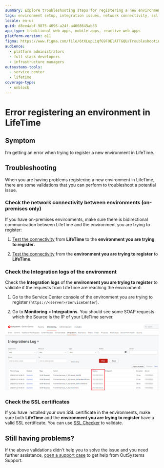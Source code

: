 ```yaml
---
summary: Explore troubleshooting steps for registering a new environment in LifeTime with OutSystems 11 (O11).
tags: environment setup, integration issues, network connectivity, ssl certificates, troubleshooting
locale: en-us
guid: d8ee4abf-9875-4696-a24f-a4608645ab33
app_type: traditional web apps, mobile apps, reactive web apps
platform-version: o11
figma: https://www.figma.com/file/6tXLupLiqfG9FOElATTGQU/Troubleshooting?node-id=620:51
audience:
  - platform administrators
  - full stack developers
  - infrastructure managers
outsystems-tools:
  - service center
  - lifetime
coverage-type:
  - unblock
---
```


# Error registering an environment in LifeTime

## Symptom

I’m getting an error when trying to register a new environment in LifeTime.

## Troubleshooting

When you are having problems registering a new environment in LifeTime, there are some validations that you can perform to troubleshoot a potential issue.

### Check the network connectivity between environments (on-premises only)

If you have on-premises environments, make sure there is bidirectional communication between LifeTime and the environment you are trying to register:

1. [Test the connectivity](../../infrastructure-management/test-env-connectivity.md) from **LifeTime** to the **environment you are trying to register**.

1. [Test the connectivity](../../infrastructure-management/test-env-connectivity.md) from the **environment you are trying to register** to **LifeTime**.

### Check the Integration logs of the environment

Check the **Integration logs** of the **environment you are trying to register** to validate if the requests from LifeTime are reaching the environment:

1. Go to the Service Center console of the environment you are trying to register (`https://<server>/ServiceCenter`).

1. Go to **Monitoring** » **Integrations**. You should see some SOAP requests which the Source is the IP of your LifeTime server.

![Screenshot of the OutSystems Service Center showing the Integrations Log with highlighted SOAP request entries from LifeTime server.](images/lifetime-register-env-error-1.png "OutSystems Service Center Integrations Log")

### Check the SSL certificates

If you have installed your own SSL certificate in the environments, make sure both **LifeTime** and the **environment you are trying to register** have a valid SSL certificate. You can use [SSL Checker](https://www.sslshopper.com/ssl-checker.html) to validate.

## Still having problems?

If the above validations didn't help you to solve the issue and you need further assistance, [open a support case](https://www.outsystems.com/SupportPortal/CaseOpen/) to get help from OutSystems Support.
